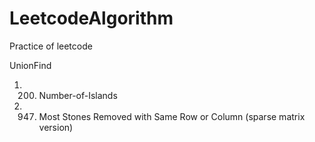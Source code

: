 # LeetcodeAlgorithm
Practice of leetcode

UnionFind
1. 200. Number-of-Islands
2. 947. Most Stones Removed with Same Row or Column (sparse matrix version)